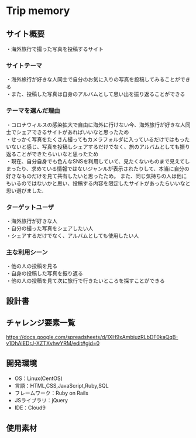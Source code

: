 # Trip memory

## サイト概要
・海外旅行で撮った写真を投稿するサイト

### サイトテーマ
・海外旅行が好きな人同士で自分のお気に入りの写真を投稿してみることができる<br>
・また、投稿した写真は自身のアルバムとして思い出を振り返ることができる


### テーマを選んだ理由
・コロナウィルスの感染拡大で自由に海外に行けない今、海外旅行が好きな人同士でシェアできるサイトがあればいいなと思ったため<br>
・せっかく写真をたくさん撮ってもカメラフォルダに入っているだけではもったいないと感じ、写真を投稿しシェアするだけでなく、旅のアルバムとしても振り返ることができたらいいなと思ったため<br>
・現在、自分自身でも色んなSNSを利用していて、見たくないものまで見えてしまったり、求めている情報ではないジャンルが表示されたりして、本当に自分の好きなものだけを見て共有したいと思ったため。
また、同じ気持ちの人は他にもいるのではないかと思い、投稿する内容を限定したサイトがあったらいいなと思い選びました.

### ターゲットユーザ
・海外旅行が好きな人<br>
・自分の撮った写真をシェアしたい人<br>
・シェアするだけでなく、アルバムとしても使用したい人

### 主な利用シーン
・他の人の投稿を見る<br>
・自身の投稿した写真を振り返る<br>
・他の人の投稿を見て次に旅行で行きたいところを探すことができる

## 設計書


## チャレンジ要素一覧
https://docs.google.com/spreadsheets/d/1XH9xAmbiuzRLbDF0kaQqB-v1DhAIEDrJ-XZTXvhwYRM/edit#gid=0

## 開発環境
- OS：Linux(CentOS)
- 言語：HTML,CSS,JavaScript,Ruby,SQL
- フレームワーク：Ruby on Rails
- JSライブラリ：jQuery
- IDE：Cloud9

## 使用素材
<!--- 外部サービスの画像素材・音声素材を使用した場合は、必ずサービス名とURLを明記してください。-->
<!--- 使用しない場合は、使用素材の項目をREADMEから削除してください。-->